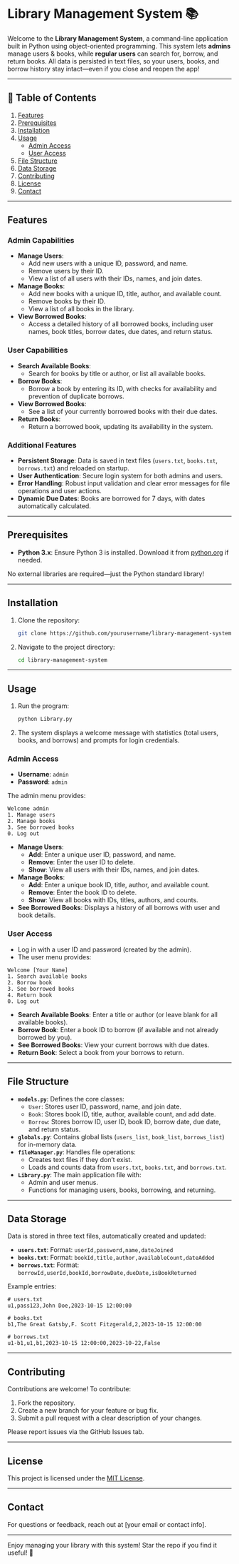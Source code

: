 # Library Management System 📚

Welcome to the **Library Management System**, a command-line application built in Python using object-oriented programming. This system lets **admins** manage users & books, while **regular users** can search for, borrow, and return books. All data is persisted in text files, so your users, books, and borrow history stay intact—even if you close and reopen the app!

---

## 🚀 Table of Contents

1. [Features](#features)  
2. [Prerequisites](#prerequisites)  
3. [Installation](#installation)  
4. [Usage](#usage)  
   - [Admin Access](#admin-access)  
   - [User Access](#user-access)  
5. [File Structure](#file-structure)  
6. [Data Storage](#data-storage)  
7. [Contributing](#contributing)  
8. [License](#license)  
9. [Contact](#contact)  

---

## Features

### Admin Capabilities
- **Manage Users**:
  - Add new users with a unique ID, password, and name.
  - Remove users by their ID.
  - View a list of all users with their IDs, names, and join dates.
- **Manage Books**:
  - Add new books with a unique ID, title, author, and available count.
  - Remove books by their ID.
  - View a list of all books in the library.
- **View Borrowed Books**:
  - Access a detailed history of all borrowed books, including user names, book titles, borrow dates, due dates, and return status.

### User Capabilities
- **Search Available Books**:
  - Search for books by title or author, or list all available books.
- **Borrow Books**:
  - Borrow a book by entering its ID, with checks for availability and prevention of duplicate borrows.
- **View Borrowed Books**:
  - See a list of your currently borrowed books with their due dates.
- **Return Books**:
  - Return a borrowed book, updating its availability in the system.

### Additional Features
- **Persistent Storage**: Data is saved in text files (`users.txt`, `books.txt`, `borrows.txt`) and reloaded on startup.
- **User Authentication**: Secure login system for both admins and users.
- **Error Handling**: Robust input validation and clear error messages for file operations and user actions.
- **Dynamic Due Dates**: Books are borrowed for 7 days, with dates automatically calculated.

---

## Prerequisites

- **Python 3.x**: Ensure Python 3 is installed. Download it from [python.org](https://www.python.org/downloads/) if needed.

No external libraries are required—just the Python standard library!

---

## Installation

1. Clone the repository:
   ```bash
   git clone https://github.com/yourusername/library-management-system.git
   ```
2. Navigate to the project directory:
   ```bash
   cd library-management-system
   ```

---

## Usage

1. Run the program:
   ```bash
   python Library.py
   ```
2. The system displays a welcome message with statistics (total users, books, and borrows) and prompts for login credentials.

### Admin Access
- **Username**: `admin`
- **Password**: `admin`

The admin menu provides:
```
Welcome admin
1. Manage users
2. Manage books
3. See borrowed books
0. Log out
```

- **Manage Users**:
  - **Add**: Enter a unique user ID, password, and name.
  - **Remove**: Enter the user ID to delete.
  - **Show**: View all users with their IDs, names, and join dates.
- **Manage Books**:
  - **Add**: Enter a unique book ID, title, author, and available count.
  - **Remove**: Enter the book ID to delete.
  - **Show**: View all books with IDs, titles, authors, and counts.
- **See Borrowed Books**: Displays a history of all borrows with user and book details.

### User Access
- Log in with a user ID and password (created by the admin).
- The user menu provides:
```
Welcome [Your Name]
1. Search available books
2. Borrow book
3. See borrowed books
4. Return book
0. Log out
```

- **Search Available Books**: Enter a title or author (or leave blank for all available books).
- **Borrow Book**: Enter a book ID to borrow (if available and not already borrowed by you).
- **See Borrowed Books**: View your current borrows with due dates.
- **Return Book**: Select a book from your borrows to return.

---

## File Structure

- **`models.py`**: Defines the core classes:
  - `User`: Stores user ID, password, name, and join date.
  - `Book`: Stores book ID, title, author, available count, and add date.
  - `Borrow`: Stores borrow ID, user ID, book ID, borrow date, due date, and return status.
- **`globals.py`**: Contains global lists (`users_list`, `book_list`, `borrows_list`) for in-memory data.
- **`fileManager.py`**: Handles file operations:
  - Creates text files if they don’t exist.
  - Loads and counts data from `users.txt`, `books.txt`, and `borrows.txt`.
- **`Library.py`**: The main application file with:
  - Admin and user menus.
  - Functions for managing users, books, borrowing, and returning.

---

## Data Storage

Data is stored in three text files, automatically created and updated:
- **`users.txt`**: Format: `userId,password,name,dateJoined`
- **`books.txt`**: Format: `bookId,title,author,availableCount,dateAdded`
- **`borrows.txt`**: Format: `borrowId,userId,bookId,borrowDate,dueDate,isBookReturned`

Example entries:
```
# users.txt
u1,pass123,John Doe,2023-10-15 12:00:00

# books.txt
b1,The Great Gatsby,F. Scott Fitzgerald,2,2023-10-15 12:00:00

# borrows.txt
u1-b1,u1,b1,2023-10-15 12:00:00,2023-10-22,False
```

---

## Contributing

Contributions are welcome! To contribute:
1. Fork the repository.
2. Create a new branch for your feature or bug fix.
3. Submit a pull request with a clear description of your changes.

Please report issues via the GitHub Issues tab.

---

## License

This project is licensed under the [MIT License](LICENSE).

---

## Contact

For questions or feedback, reach out at [your email or contact info].

---

Enjoy managing your library with this system! Star the repo if you find it useful! 🌟